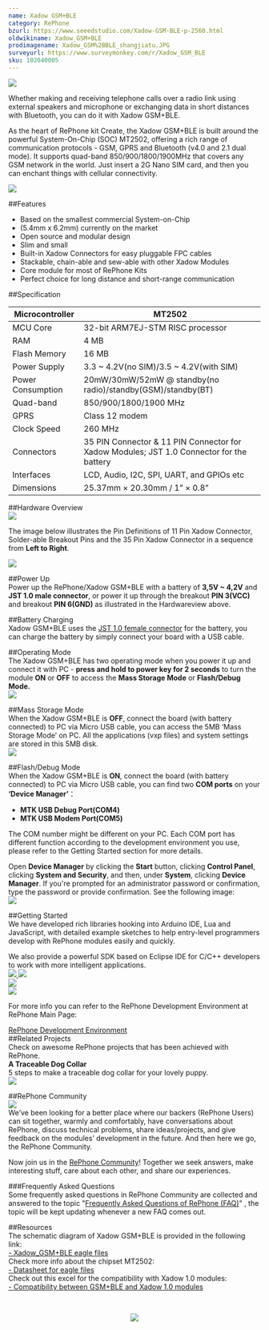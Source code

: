 ```yaml
---
name: Xadow GSM+BLE
category: RePhone
bzurl: https://www.seeedstudio.com/Xadow-GSM-BLE-p-2560.html
oldwikiname: Xadow_GSM+BLE
prodimagename: Xadow_GSM%2BBLE_shangjiatu.JPG
surveyurl: https://www.surveymonkey.com/r/Xadow_GSM_BLE
sku: 102040005
---
```


![](https://raw.githubusercontent.com/SeeedDocument/Xadow_GSM-BLE/master/image/Xadow_GSM%2BBLE_shangjiatu.JPG)

Whether making and receiving telephone calls over a radio link using external speakers and microphone or exchanging data in short distances with Bluetooth, you can do it with Xadow GSM+BLE.

As the heart of RePhone kit Create, the Xadow GSM+BLE is built around the powerful System-On-Chip (SOC) MT2502, offering a rich range of communication protocols - GSM, GPRS and Bluetooth (v4.0 and 2.1 dual mode). It supports quad-band 850/900/1800/1900MHz that covers any GSM network in the world. Just insert a 2G Nano SIM card, and then you can enchant things with cellular connectivity.


[![](https://files.seeedstudio.com/wiki/Seeed-WiKi/docs/images/get_one_now.png)](http://www.seeedstudio.com/depot/Xadow-GSM-BLE-p-2560.html?cPath=84_120)  


##Features  

- Based on the smallest commercial System-on-Chip  
- (5.4mm x 6.2mm) currently on the market  
- Open source and modular design  
- Slim and small  
- Built-in Xadow Connectors for easy pluggable FPC cables  
- Stackable, chain-able and sew-able with other Xadow Modules  
- Core module for most of RePhone Kits  
- Perfect choice for long distance and short-range communication  

##Specification  

|Microcontroller	|MT2502                                                                                  |
|-------------------|----------------------------------------------------------------------------------------|
|MCU Core	        |32-bit ARM7EJ-STM RISC processor                                                        |
|RAM	            |4 MB                                                                                    |
|Flash Memory	    |16 MB                                                                                   |
|Power Supply	    |3.3 ~ 4.2V(no SIM)/3.5 ~ 4.2V(with SIM)                                                 |
|Power Consumption	|20mW/30mW/52mW @ standby(no radio)/standby(GSM)/standby(BT)                             |
|Quad-band	        |850/900/1800/1900 MHz                                                                   |
|GPRS	            |Class 12 modem                                                                          |
|Clock Speed	    |260 MHz                                                                                 |
|Connectors     	|35 PIN Connector & 11 PIN Connector for Xadow Modules; JST 1.0 Connector for the battery|
|Interfaces	        |LCD, Audio, I2C, SPI, UART, and GPIOs etc                                               |
|Dimensions       	|25.37mm × 20.30mm / 1” × 0.8”                                                           |  

##Hardware Overview  
![](https://raw.githubusercontent.com/SeeedDocument/Xadow_GSM-BLE/master/image/Xadow_GSM%2BBLE_Overview.png) 

 
The image below illustrates the Pin Definitions of 11 Pin Xadow Connector, Solder-able Breakout Pins and the 35 Pin Xadow Connector in a sequence from **Left to Right**.  

![](https://raw.githubusercontent.com/SeeedDocument/Xadow_GSM-BLE/master/image/Xadow-connector-Pin-definitions-06.jpg)  

##Power Up  
Power up the RePhone/Xadow GSM+BLE with a battery of **3,5V ~ 4,2V** and **JST 1.0 male connector**, or power it up through the breakout **PIN 3(VCC)** and breakout **PIN 6(GND)** as illustrated in the Hardwareview above.  

##Battery Charging  
Xadow GSM+BLE uses the [JST 1.0 female connector](http://www.seeedstudio.com/depot/index.php?main_page=opl_info&opl_id=555) for the battery, you can charge the battery by simply connect your board with a USB cable.  

##Operating Mode  
The Xadow GSM+BLE has two operating mode when you power it up and connect it with PC - **press and hold to power key for 2 seconds** to turn the module **ON** or **OFF** to access the **Mass Storage Mode** or **Flash/Debug Mode.**  
![](https://raw.githubusercontent.com/SeeedDocument/Xadow_GSM-BLE/master/image/Operating_mode.png)  

##Mass Storage Mode  
When the Xadow GSM+BLE is **OFF**, connect the board (with battery connected) to PC via Micro USB cable, you can access the 5MB ‘Mass Storage Mode’ on PC. All the applications (vxp files) and system settings are stored in this 5MB disk.  
![](https://raw.githubusercontent.com/SeeedDocument/Xadow_GSM-BLE/master/image/Mass_Storage_Mode.png)  

##Flash/Debug Mode  
When the Xadow GSM+BLE is **ON**, connect the board (with battery connected) to PC via Micro USB cable, you can find two **COM ports** on your **‘Device Manager’**： 

- **MTK USB Debug Port(COM4)**  
- **MTK USB Modem Port(COM5)**  

The COM number might be different on your PC. Each COM port has different function according to the development environment you use, please refer to the Getting Started section for more details.  

Open **Device Manager** by clicking the **Start** button, clicking **Control Panel**, clicking **System and Security**, and then, under **System**, clicking **Device Manager**. If you're prompted for an administrator password or confirmation, type the password or provide confirmation. See the following image:  
![](https://raw.githubusercontent.com/SeeedDocument/Xadow_GSM-BLE/master/image/Check_ports.png)  


##Getting Started  
We have developed rich libraries hooking into Arduino IDE, Lua and JavaScript, with detailed example sketches to help entry-level programmers develop with RePhone modules easily and quickly.

We also provide a powerful SDK based on Eclipse IDE for C/C++ developers to work with more intelligent applications.  
[![](https://raw.githubusercontent.com/SeeedDocument/Xadow_GSM-BLE/master/image/Arduino_IDE-17.png)  ](/RePhone/)
[![](https://raw.githubusercontent.com/SeeedDocument/Xadow_GSM-BLE/master/image/Eclipse_IDE-13.png) ](http://www.seeedstudio.com/wiki/Eclipse_IDE_for_RePhone_Kit)   
[![](https://raw.githubusercontent.com/SeeedDocument/Xadow_GSM-BLE/master/image/Lua-14.png)](http://www.seeedstudio.com/wiki/Lua_for_RePhone#Use_Lua_Shellt)  
[![](https://raw.githubusercontent.com/SeeedDocument/Xadow_GSM-BLE/master/image/JS-15.png) ](http://www.seeedstudio.com/wiki/JavaScript_for_RePhone) 

For more info you can refer to the RePhone Development Environment at RePhone Main Page:  

[
RePhone Development Environment](http://wiki.seeedstudio.com/RePhone/#development-environment)  
##Related Projects  
Check on awesome RePhone projects that has been achieved with RePhone.  
**A Traceable Dog Collar**  
5 steps to make a traceable dog collar for your lovely puppy.   
[![](https://raw.githubusercontent.com/SeeedDocument/Xadow_GSM-BLE/master/image/450px-Dog_Collar.png.jpeg)  ](http://www.seeedstudio.com/recipe/424-rephone-traceable-dog-collar.html)

##RePhone Community  
[![](https://raw.githubusercontent.com/SeeedDocument/Xadow_GSM-BLE/master/image/300px-RePhone_Community-2.png) ](http://www.forum.seeedstudio.com/viewforum.php?f=71&sid=b70f8138c89becf7701260bb41faf9f4)   
We’ve been looking for a better place where our backers (RePhone Users) can sit together, warmly and comfortably, have conversations about RePhone, discuss technical problems, share ideas/projects, and give feedback on the modules’ development in the future. And then here we go, the RePhone Community.

Now join us in the [RePhone Community](https://community.seeedstudio.com/discover.html?t=rephone)! Together we seek answers, make interesting stuff, care about each other, and share our experiences.

###Frequently Asked Questions  
Some frequently asked questions in RePhone Community are collected and answered to the topic "[Frequently Asked Questions of RePhone (FAQ)](https://community.seeedstudio.com/topic_detail.html?id=5170#p23753)" , the topic will be kept updating whenever a new FAQ comes out.  

##Resources  
The schematic diagram of Xadow GSM+BLE is provided in the following link:  
[- Xadow_GSM+BLE eagle files ](https://files.seeedstudio.com/wiki/Xadow_GSM-BLE/resource/Xadow_GSM%2BBLE.rar)  
Check more info about the chipset MT2502:  
[- Datasheet for eagle files](https://files.seeedstudio.com/wiki/Xadow_GSM-BLE/resource/Datasheet_for_MT2502.rar)  
Check out this excel for the compatibility with Xadow 1.0 modules:  
[- Compatibility between GSM+BLE and Xadow 1.0 modules  ](https://files.seeedstudio.com/wiki/Xadow_GSM-BLE/resource/Compatibility_between_GSM%2BBLE_and_Xadow_1.0_modules.xlsx)
 
<br /><p style="text-align:center"><a href="https://www.seeedstudio.com/act-4.html?utm_source=wiki&utm_medium=wikibanner&utm_campaign=newproducts" target="_blank"><img src="https://files.seeedstudio.com/wiki/Wiki_Banner/new_product.jpg" /></a></p>